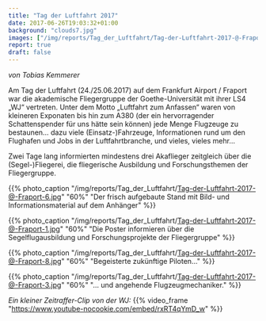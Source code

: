 ```yaml
---
title: "Tag der Luftfahrt 2017"
date: 2017-06-26T19:03:32+01:00
background: "clouds7.jpg"
images: ["/img/reports/Tag_der_Luftfahrt/Tag-der-Luftfahrt-2017-@-Fraport-2.jpg"]
report: true
draft: false
---
```

_von Tobias Kemmerer_

Am Tag der Luftfahrt (24./25.06.2017) auf dem Frankfurt Airport / Fraport war die akademische Fliegergruppe der Goethe-Universität mit ihrer LS4 „WJ“ vertreten. Unter dem Motto „Luftfahrt zum Anfassen“ waren von kleineren Exponaten bis hin zum A380 (der ein hervorragender Schattenspender für uns hätte sein können) jede Menge Flugzeuge zu bestaunen… dazu viele (Einsatz-)Fahrzeuge, Informationen rund um den Flughafen und Jobs in der Luftfahrtbranche, und vieles, vieles mehr…

Zwei Tage lang informierten mindestens drei Akaflieger zeitgleich über die (Segel-)Fliegerei, die fliegerische Ausbildung und Forschungsthemen der Fliegergruppe.

{{% photo_caption "/img/reports/Tag_der_Luftfahrt/Tag-der-Luftfahrt-2017-@-Fraport-6.jpg" "60%" "Der frisch aufgebaute Stand mit Bild- und Informationsmaterial auf dem Anhänger" %}}

{{% photo_caption "/img/reports/Tag_der_Luftfahrt/Tag-der-Luftfahrt-2017-@-Fraport-1.jpg" "60%" "Die Poster informieren über die Segelflugausbildung und Forschungsprojekte der Fliegergruppe" %}}

{{% photo_caption "/img/reports/Tag_der_Luftfahrt/Tag-der-Luftfahrt-2017-@-Fraport-8.jpg" "60%" "Begeisterte zukünftige Piloten…" %}}

{{% photo_caption "/img/reports/Tag_der_Luftfahrt/Tag-der-Luftfahrt-2017-@-Fraport-3.jpg" "60%" "… und angehende Flugzeugmechaniker." %}}

*Ein kleiner Zeitraffer-Clip von der WJ:*
{{% video_frame "https://www.youtube-nocookie.com/embed/rxRT4qYmD_w" %}}
